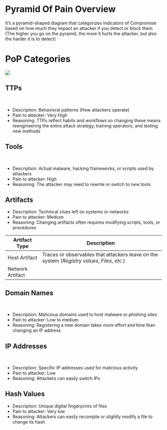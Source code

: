 # Pyramid Of Pain Overview

It’s a pyramid-shaped diagram that categorizes Indicators of Compromise based on how much they impact an attacker if you detect or block them (The higher you go on the pyramid, the more it hurts the attacker, but also the harder it is to detect) <br>

# PoP Categories

![](https://github.com/JonmarCorpuz/knowledgeVault/blob/main/Models/Images/pyramid-of-pain.jpg)

## TTPs
<br>

* Description: Behavioral patterns (How attackers operate)
* Pain to attacker: Very High
* Reasoning: TTPs reflect habits and workflows so changing these means reengineering the entire attack strategy, training operators, and testing new methods

## Tools
<br>

* Description: Actual malware, hacking frameworks, or scripts used by attackers
* Pain to attacker: High
* Reasoning: The attacker may need to rewrite or switch to new tools

## Artifacts

* Description: Technical clues left on systems or networks
* Pain to attacker: Medium
* Reasoning: Changing artifacts often requires modifying scripts, tools, or procedures

| Artifact Type | Description |
| --- | --- |
| Host Artifact | Traces or observables that attackers leave on the system (*Registry values*, *Files*, *etc.*) |
| Network Artifact |  |

## Domain Names
<br>

* Description: Malicious domains used to host malware or phishing sites
* Pain to attacker: Low to medium
* Reasoning: Registering a new domain takes more effort and time than changing an IP address

## IP Addresses
<br>

* Description: Specific IP addresses used for malicious activity
* Pain to attacker: Low
* Reasoning: Attackers can easily switch IPs

## Hash Values

* Description: Unique digital fingerprints of files
* Pain to attacker: Very low
* Reasoning: Attackers can easily recompile or slightly modify a file to change its hash
